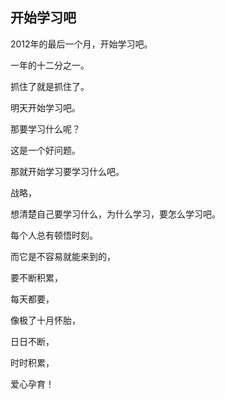 ## 开始学习吧

2012年的最后一个月，开始学习吧。

一年的十二分之一。

抓住了就是抓住了。

明天开始学习吧。

那要学习什么呢？

这是一个好问题。

那就开始学习要学习什么吧。

战略，

想清楚自己要学习什么，为什么学习，要怎么学习吧。

每个人总有顿悟时刻。

而它是不容易就能来到的，

要不断积累，

每天都要，

像极了十月怀胎，

日日不断，

时时积累，

爱心孕育！
